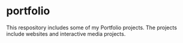 # portfolio
This respository includes some of my Portfolio projects. 
The projects include websites and interactive media projects.
